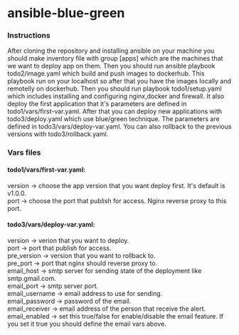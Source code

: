 # ansible-blue-green

### Instructions

After cloning the repository and installing ansible on your machine you should make inventory file with group [apps] which are the machines that we want to deploy app on them. Then you should run ansible playbook todo2/image.yaml which build and push images to dockerhub. This playbook run on your localhost so after that you have the images locally and remotelly on dockerhub. Then you should run playbook todo1/setup.yaml which includes installing and configuring nginx,docker and firewall. It also deploy the first application that it's parameters are defined in todo1/vars/first-var.yaml. After that you can deploy new applications with todo3/deploy.yaml which use blue/green technique. The parameters are defined in  todo3/vars/deploy-var.yaml. You can also rollback to the previous versions with todo3/rollback.yaml.

### Vars files

#### todo1/vars/first-var.yaml:
version -> choose the app version that you want deploy first. It's default is v1.0.0.  
port -> choose the port that publish for access. Nginx reverse proxy to this port.  

#### todo3/vars/deploy-var.yaml:
version -> verion that you want to deploy.  
port -> port that publish for access.  
pre_version -> version that you want to rollback to.  
pre_port -> port that nginx should reverse proxy to.  
email_host -> smtp server for sending state of the deployment like smtp.gmail.com.  
email_port -> smtp server port.  
email_username -> email address to use for sending.  
email_password -> password of the email.  
email_receiver -> email address of the person that receive the alert.  
email_enabled -> set this true/false for enable/disable the email feature. If you set it true you should define the email vars above.    
